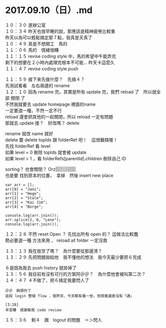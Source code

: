 # 2017.09.10（日）.md


１０：３０ 進辦公室  
１０：３４ 昨天也很早睡的說，那應該是精神疲勞比較重  
昨天以為可以輕鬆搞定那７點，我真是天真了  
１０：４９ 真是不想開工　馬的  
１１：０６ 馬的　情緒很糟  
１１：１５ revise coding style 中，馬的希望中午能弄完  
剩下的想要在２小時內處理完根本不可能... 昨天卡這麼久  
１１：４７ revise coding style push  

１１：５９ 接下來先做什麼？　先搞４？  
先測試看看　左右兩邊的 rename  
１２：１０ 因為 rename 完，其實是所有 update 完，我們 reload 了　所以就全部 關閉 了  
不然我就要去 update homepage 裡面的name  
一定要選一種，不然一定不行  
reload 還會把其他的一起關閉，所以 reload 一定有問題  
那就去 update 搂？　好改嗎？ delete   

rename 就改 name 就好  
delete 要 delete topIds 跟 folderRef 吧！　這很難搞喔！  
先找 folderRef 看 level  
如果 level = 0 刪除 topIds 就會被 update  
如果 level > 1 ，看 folderRefs[parentId].children  刪除自己 ID  

sorting？ 也會關閉？ Orz||||||||||||||  
也是要 找到原本的位置，　拿掉　然後 insert new place  
```
var arr = [];
arr[0] = "Jani";
arr[1] = "Hege";
arr[2] = "Stale";
arr[3] = "Kai Jim";
arr[4] = "Borge";

console.log(arr.join());
arr.splice(2, 0, "Lene");
console.log(arr.join());
```

１２：２８ 不然 reset Open ？ 先找出所有 open 的？  這做法比較蠢  
勢必要選一種 方法來用 ， reload all folder 一定沒救  

１３：１３ 我在放空了嗎？　為什麼要從那邊清？  
１３：２９ 先把問題拋給他　我不懂他的想法　我今天最少要把６完成  

６是因為我去 push history 就掛掉了  
１３：５６ 我目前有沒有可行的方案阿＠＠？　為什麼他會被叫第二次？  
１４：４７ ４不做了，把６搞定我要閃人了  

```
＠＠　麻煩你了
這段 login 整個 flow ，我昨天、今天都有看一些，但感覺還是沒有「通」

[3:28] 
辛苦瞜　感謝幫我 code review
```

１５：３６　剩４　跟　logout 的問題　＝＞閃人  
